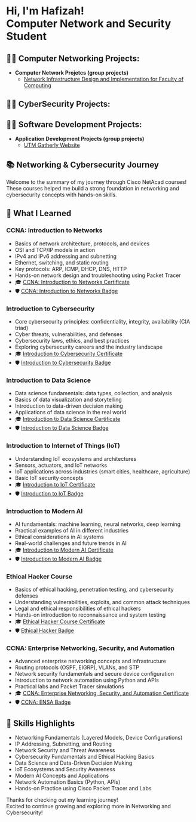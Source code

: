 <h1>Hi, I'm Hafizah! <br>Computer Network and Security Student</h1>
 
<h2>👨‍💻 Computer Networking Projects:</h2>

- <b>Computer Network Projetcs (group projects)</b>
  - [Network Infrastructure Design and Implementation for Faculty of Computing](https://github.com/hafizahjafri/ComputerNetworkProject)

<h2>👨‍💻 CyberSecurity Projects:</h2>

<h2>👨‍💻 Software Development Projects:</h2>

- <b>Application Development Projects (group projects)</b>
  - [UTM Gatherly Website](https://github.com/hafizahjafri/ApplicationDevelopmentProject.git)

<h2>📚 Networking & Cybersecurity Journey</h2>

Welcome to the summary of my journey through Cisco NetAcad courses!  
These courses helped me build a strong foundation in networking and cybersecurity concepts with hands-on skills.

## 🚀 What I Learned

### CCNA: Introduction to Networks
- Basics of network architecture, protocols, and devices
- OSI and TCP/IP models in action
- IPv4 and IPv6 addressing and subnetting
- Ethernet, switching, and static routing
- Key protocols: ARP, ICMP, DHCP, DNS, HTTP
- Hands-on network design and troubleshooting using Packet Tracer
- 🎓 [CCNA: Introduction to Networks Certificate](#)  
- 🛡️ [CCNA: Introduction to Networks Badge](#)
  
### Introduction to Cybersecurity
- Core cybersecurity principles: confidentiality, integrity, availability (CIA triad)
- Cyber threats, vulnerabilities, and defenses
- Cybersecurity laws, ethics, and best practices
- Exploring cybersecurity careers and the industry landscape
- 🎓 [Introduction to Cybersecurity Certificate](#)  
- 🛡️ [Introduction to Cybersecurity Badge](#)
  
### Introduction to Data Science
- Data science fundamentals: data types, collection, and analysis
- Basics of data visualization and storytelling
- Introduction to data-driven decision making
- Applications of data science in the real world
- 🎓 [Introduction to Data Science Certificate](#)  
- 🛡️ [Introduction to Data Science Badge](#)
  
### Introduction to Internet of Things (IoT)
- Understanding IoT ecosystems and architectures
- Sensors, actuators, and IoT networks
- IoT applications across industries (smart cities, healthcare, agriculture)
- Basic IoT security concepts
- 🎓 [Introduction to IoT Certificate](#)  
- 🛡️ [Introduction to IoT Badge](#)
  
### Introduction to Modern AI
- AI fundamentals: machine learning, neural networks, deep learning
- Practical examples of AI in different industries
- Ethical considerations in AI systems
- Real-world challenges and future trends in AI
- 🎓 [Introduction to Modern AI Certificate](#)  
- 🛡️ [Introduction to Modern AI Badge](#)
  
### Ethical Hacker Course
- Basics of ethical hacking, penetration testing, and cybersecurity defenses
- Understanding vulnerabilities, exploits, and common attack techniques
- Legal and ethical responsibilities of ethical hackers
- Hands-on introduction to reconnaissance and system testing
- 🎓 [Ethical Hacker Course Certificate](#)  
- 🛡️ [Ethical Hacker Badge](#)
  
### CCNA: Enterprise Networking, Security, and Automation
- Advanced enterprise networking concepts and infrastructure
- Routing protocols (OSPF, EIGRP), VLANs, and STP
- Network security fundamentals and secure device configuration
- Introduction to network automation using Python and APIs
- Practical labs and Packet Tracer simulations
- 🎓 [CCNA: Enterprise Networking, Security, and Automation Certificate](#)  
- 🛡️ [CCNA: ENSA Badge](#)

## 🎯 Skills Highlights

- Networking Fundamentals (Layered Models, Device Configurations)
- IP Addressing, Subnetting, and Routing
- Network Security and Threat Awareness
- Cybersecurity Fundamentals and Ethical Hacking Basics
- Data Science and Data-Driven Decision Making
- IoT Ecosystems and Security Awareness
- Modern AI Concepts and Applications
- Network Automation Basics (Python, APIs)
- Hands-on Practice using Cisco Packet Tracer and Labs

Thanks for checking out my learning journey!  
Excited to continue growing and exploring more in Networking and Cybersecurity!




<!--
**joshmadakor1/joshmadakor1** is a ✨ _special_ ✨ repository because its `README.md` (this file) appears on your GitHub profile.

Here are some ideas to get you started:

- 🔭 I’m currently working on ...
- 🌱 I’m currently learning ...
- 👯 I’m looking to collaborate on ...
- 🤔 I’m looking for help with ...
- 💬 Ask me about ...
- 📫 How to reach me: ...
- 😄 Pronouns: ...
- ⚡ Fun fact: ...
-->

